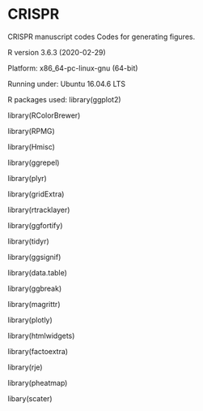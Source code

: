 # CRISPR
CRISPR manuscript codes
Codes for generating figures.

R version 3.6.3 (2020-02-29)

Platform: x86_64-pc-linux-gnu (64-bit)

Running under: Ubuntu 16.04.6 LTS

R packages used: 
library(ggplot2)

library(RColorBrewer)

library(RPMG)

library(Hmisc)

library(ggrepel)

library(plyr)

library(gridExtra)

library(rtracklayer) 

library(ggfortify)

library(tidyr)

library(ggsignif)

library(data.table)

library(ggbreak)

library(magrittr)

library(plotly)

library(htmlwidgets)

library(factoextra)

library(rje)

library(pheatmap)

libary(scater)



